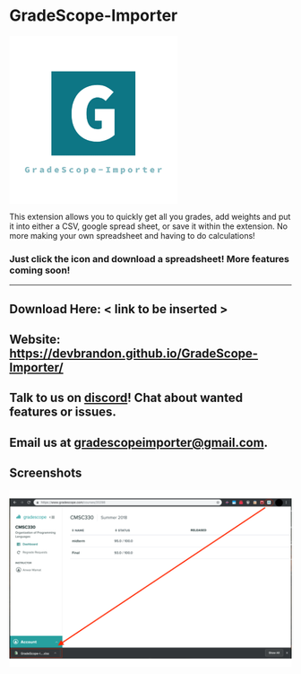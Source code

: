 # GradeScope-Importer
<img align="center" src="https://github.com/DevBrandon/GradeScope-Importer/blob/master/src/icons/logo.png" width="300"/>

This extension allows you to quickly get all you grades, add weights and put it into either a CSV, google spread sheet, or save it within the extension. No more making your own spreadsheet and having to do calculations! 
### Just click the icon and download a spreadsheet! More features coming soon!
****
## Download Here: < link to be inserted >

## Website: https://devbrandon.github.io/GradeScope-Importer/

## Talk to us on [discord](https://discord.gg/r2bcHVG)! Chat about wanted features or issues. 
## Email us at gradescopeimporter@gmail.com[](gradescopeimpoter@gmail.com).

## Screenshots
<img align="center" src="https://github.com/DevBrandon/GradeScope-Importer/blob/master/src/icons/screenshot.png"/>
